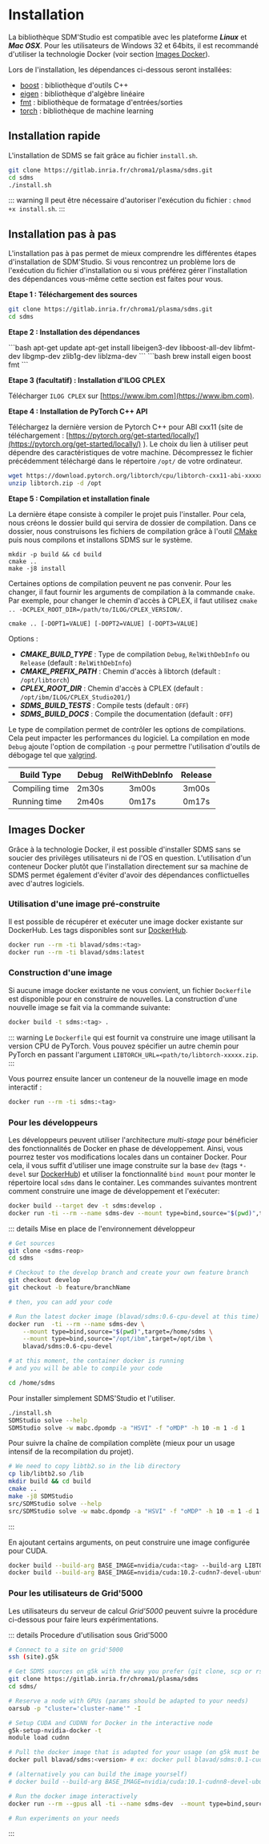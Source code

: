 # Installation

La bibliothèque SDM'Studio est compatible avec les plateforme ***Linux*** et ***Mac OSX***. Pour les utilisateurs de Windows 32 et 64bits, il est recommandé d'utiliser la technologie Docker (voir section [Images Docker](#images-docker)).  

Lors de l'installation, les dépendances ci-dessous seront installées: 
- [boost](https://www.boost.org/) : bibliothèque d'outils C++
- [eigen](https://eigen.tuxfamily.org) : bibliothèque d'algèbre linéaire
- [fmt](https://fmt.dev) : bibliothèque de formatage d'entrées/sorties
- [torch](https://pytorch.org/) : bibliothèque de machine learning

## Installation rapide

L'installation de SDMS se fait grâce au fichier ``install.sh``.


```bash
git clone https://gitlab.inria.fr/chroma1/plasma/sdms.git
cd sdms
./install.sh
```
::: warning
Il peut être nécessaire d'autoriser l'exécution du fichier : ``chmod +x install.sh``.
:::

## Installation pas à pas


L'installation pas à pas permet de mieux comprendre les différentes étapes d'installation de SDM'Studio. Si vous rencontrez un problème lors de l'exécution du fichier d'installation ou si vous préférez gérer l'installation des dépendances vous-même cette section est faites pour vous.

**Etape 1 : Téléchargement des sources**

```bash
git clone https://gitlab.inria.fr/chroma1/plasma/sdms.git
cd sdms
```


**Etape 2 : Installation des dépendances**

<code-group>
<code-block title="Linux" active>
```bash
apt-get update 
apt-get install libeigen3-dev libboost-all-dev libfmt-dev libgmp-dev zlib1g-dev liblzma-dev
```
</code-block>

<code-block title="Mac">
```bash
brew install eigen boost fmt
```
</code-block>
</code-group>

**Etape 3 (facultatif) : Installation d'ILOG CPLEX**

Télécharger `ILOG CPLEX` sur [https://www.ibm.com](https://www.ibm.com).

**Etape 4 : Installation de PyTorch C++ API**

Téléchargez la dernière version de Pytorch C++ pour ABI cxx11 (site de téléchargement : [https://pytorch.org/get-started/locally/](https://pytorch.org/get-started/locally/) ). Le choix du lien à utiliser peut dépendre des caractéristiques de votre machine. Décompressez le fichier précédemment téléchargé dans le répertoire `/opt/` de votre ordinateur.


```bash
wget https://download.pytorch.org/libtorch/cpu/libtorch-cxx11-abi-xxxxxxx.zip -O libtorch.zip
unzip libtorch.zip -d /opt
```

**Etape 5 : Compilation et installation finale**

La dernière étape consiste à compiler le projet puis l'installer. Pour cela, nous créons le dossier build qui servira de dossier de compilation. Dans ce dossier, nous construisons les fichiers de compilation grâce à l'outil [CMake](https://cmake.org/) puis nous compilons et installons SDMS sur le système.

```
mkdir -p build && cd build
cmake ..
make -j8 install
```

<!-- ::: warning -->
Certaines options de compilation peuvent ne pas convenir. Pour les changer, il faut fournir les arguments de compilation à la commande `cmake`.
Par exemple, pour changer le chemin d'accès à CPLEX, il faut utilisez `cmake .. -DCPLEX_ROOT_DIR=/path/to/ILOG/CPLEX_VERSION/`.
<!-- ::: -->

```
cmake .. [-DOPT1=VALUE] [-DOPT2=VALUE] [-DOPT3=VALUE] 
```
Options :
- ***CMAKE_BUILD_TYPE*** : Type de compilation `Debug`, `RelWithDebInfo` ou `Release` (default : `RelWithDebInfo`) 
- ***CMAKE_PREFIX_PATH*** : Chemin d'accès à libtorch (default : `/opt/libtorch`)
- ***CPLEX_ROOT_DIR*** : Chemin d'accès à CPLEX (default : `/opt/ibm/ILOG/CPLEX_Studio201/`)
- ***SDMS_BUILD_TESTS*** : Compile tests (default : `OFF`)
- ***SDMS_BUILD_DOCS*** : Compile the documentation (default : `OFF`)

Le type de compilation permet de contrôler les options de compilations. Cela peut impacter les performances du logiciel. La compilation en mode `Debug` ajoute l'option de compilation `-g` pour permettre l'utilisation d'outils de débogage tel que [valgrind](https://valgrind.org/).

| Build Type     | Debug | RelWithDebInfo | Release |
| -------------- | :---: | :------------: | :-----: |
| Compiling time | 2m30s |     3m00s      |  3m00s  |
| Running time   | 2m40s |     0m17s      |  0m17s  |

## Images Docker

Grâce à la technologie Docker, il est possible d'installer SDMS sans se soucier des privilèges utilisateurs ni de l'OS en question. L'utilisation d'un conteneur Docker plutôt que l'installation directement sur sa machine de SDMS permet également d'éviter d'avoir des dépendances conflictuelles avec d'autres logiciels.

### Utilisation d'une image pré-construite

Il est possible de récupérer et exécuter une image docker existante sur DockerHub. Les tags disponibles sont sur [DockerHub](https://hub.docker.com/r/blavad/sdms).

```bash
docker run --rm -ti blavad/sdms:<tag>
docker run --rm -ti blavad/sdms:latest
```

### Construction d'une image

Si aucune image docker existante ne vous convient, un fichier `Dockerfile` est disponible pour en construire de nouvelles. La construction d'une nouvelle image se fait via la commande suivante:

```bash
docker build -t sdms:<tag> .
```

::: warning
Le `Dockerfile` qui est fournit va construire une image utilisant la version CPU de PyTorch. Vous pouvez spécifier un autre chemin pour PyTorch en passant l'argument `LIBTORCH_URL=<path/to/libtorch-xxxxx.zip`.
:::

Vous pourrez ensuite lancer un conteneur de la nouvelle image en mode interactif :

```bash
docker run --rm -ti sdms:<tag>
```

### Pour les développeurs

Les développeurs peuvent utiliser l'architecture *multi-stage* pour bénéficier des fonctionnalités de Docker en phase de développement. Ainsi, vous pourrez tester vos modifications locales dans un container Docker. Pour cela, il vous suffit d'utiliser une image construite sur la base `dev` (tags `*-devel` sur [DockerHub](https://hub.docker.com/r/blavad/sdms)) et utiliser la fonctionnalité `bind mount` pour monter le répertoire local `sdms` dans le container. Les commandes suivantes montrent comment construire une image de développement et l'exécuter: 

```bash
docker build --target dev -t sdms:develop .
docker run -ti --rm --name sdms-dev --mount type=bind,source="$(pwd)",target=/home/sdms sdms:develop
```

::: details Mise en place de l'environnement développeur
```bash
# Get sources
git clone <sdms-reop>
cd sdms

# Checkout to the develop branch and create your own feature branch
git checkout develop
git checkout -b feature/branchName

# then, you can add your code

# Run the latest docker image (blavad/sdms:0.6-cpu-devel at this time)
docker run  -ti --rm --name sdms-dev \
    --mount type=bind,source="$(pwd)",target=/home/sdms \
    --mount type=bind,source="/opt/ibm",target=/opt/ibm \
    blavad/sdms:0.6-cpu-devel

# at this moment, the container docker is running
# and you will be able to compile your code

cd /home/sdms
```
Pour installer simplement SDMS'Studio et l'utiliser.

```bash
./install.sh
SDMStudio solve --help
SDMStudio solve -w mabc.dpomdp -a "HSVI" -f "oMDP" -h 10 -m 1 -d 1
```

Pour suivre la chaîne de compilation complète (mieux pour un usage intensif de la recompilation du projet).
```bash
# We need to copy libtb2.so in the lib directory
cp lib/libtb2.so /lib 
mkdir build && cd build
cmake .. 
make -j8 SDMStudio
src/SDMStudio solve --help
src/SDMStudio solve -w mabc.dpomdp -a "HSVI" -f "oMDP" -h 10 -m 1 -d 1
```
:::

En ajoutant certains arguments, on peut construire une image configurée pour CUDA.

```bash
docker build --build-arg BASE_IMAGE=nvidia/cuda:<tag> --build-arg LIBTORCH_URL=<url/to/cuda/libtorch> --target dev -t sdms:<tag> .
docker build --build-arg BASE_IMAGE=nvidia/cuda:10.2-cudnn7-devel-ubuntu18.04 --build-arg LIBTORCH_URL=https://download.pytorch.org/libtorch/cu102/libtorch-cxx11-abi-shared-with-deps-1.7.1.zip --target dev -t blavad/sdms:0.1-cuda10.2-cudnn7-devel .
```


### Pour les utilisateurs de Grid'5000

Les utilisateurs du serveur de calcul *Grid'5000* peuvent suivre la procédure ci-dessous pour faire leurs expérimentations.

::: details Procedure d'utilisation sous Grid'5000
```bash
# Connect to a site on grid'5000
ssh (site).g5k

# Get SDMS sources on g5k with the way you prefer (git clone, scp or rsync)
git clone https://gitlab.inria.fr/chroma1/plasma/sdms
cd sdms/

# Reserve a node with GPUs (params should be adapted to your needs)
oarsub -p "cluster='cluster-name'" -I

# Setup CUDA and CUDNN for Docker in the interactive node
g5k-setup-nvidia-docker -t
module load cudnn

# Pull the docker image that is adapted for your usage (on g5k must be 'cuda10.1-cudnn8') 
docker pull blavad/sdms:<version> # ex: docker pull blavad/sdms:0.1-cuda10.1-cudnn8-devel

# (alternatively you can build the image yourself)
# docker build --build-arg BASE_IMAGE=nvidia/cuda:10.1-cudnn8-devel-ubuntu18.04 --build-arg LIBTORCH_URL=https://download.pytorch.org/libtorch/cu101/libtorch-cxx11-abi-shared-with-deps-1.8.0%2Bcu101.zip --target dev -t  sdms:0.1-cuda10.1-cudnn8-devel .

# Run the docker image interactively
docker run --rm --gpus all -ti --name sdms-dev  --mount type=bind,source="$(pwd)",target=/home/sdms blavad/sdms:<version>

# Run experiments on your needs 
```
:::